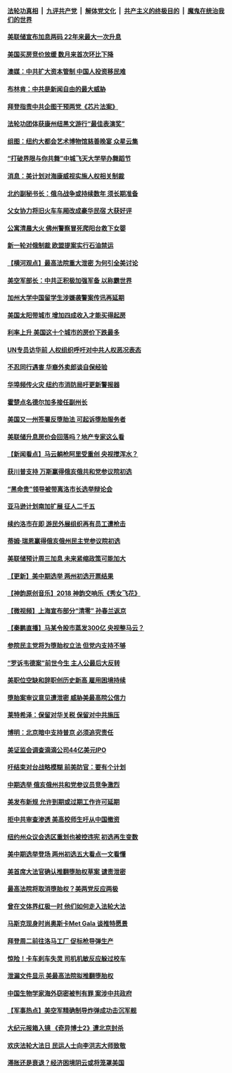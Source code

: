 ####  [法轮功真相](../../../../basic/blob/master/README.md?t=05050501) &nbsp;|&nbsp; [九评共产党](../../../../9ping.md/blob/master/README.md?t=05050501) &nbsp;|&nbsp; [解体党文化](../../../../jtdwh.md/blob/master/README.md?t=05050501)  &nbsp;|&nbsp; [共产主义的终极目的](../../../../gczydzjmd.md/blob/master/README.md?t=05050501) &nbsp;|&nbsp; [魔鬼在统治我们的世界](../../../../mgztzwmdsj.md/blob/master/README.md?t=05050501) 

#### [美联储宣布加息两码 22年来最大一次升息](../pages/nsc412/n13727237.md?t=05050501) 

#### [美国买房竞价放缓 数月来首次环比下降](../pages/nsc412/n13726763.md?t=05050501) 

#### [澳媒：中共扩大资本管制 中国人投资移民难](../pages/nsc412/n13727233.md?t=05050501) 

#### [布林肯：中共是新闻自由的最大威胁](../pages/nsc412/n13727223.md?t=05050501) 

#### [拜登指责中共企图干预两党《芯片法案》](../pages/nsc412/n13727200.md?t=05050501) 

#### [法轮功团体获康州纽黑文游行“最佳表演奖”](../pages/nsc412/n13726699.md?t=05050501) 

#### [组图：纽约大都会艺术博物馆慈善晚宴 众星云集](../pages/nsc412/n13726994.md?t=05050501) 

#### [“打破界限与你共舞”中城飞天大学举办舞蹈节](../pages/nsc412/n13726650.md?t=05050501) 

#### [消息：美计划对海康威视实施人权相关制裁](../pages/nsc412/n13727090.md?t=05050501) 

#### [北约副秘书长：俄乌战争或持续数年 须长期准备](../pages/nsc412/n13727098.md?t=05050501) 

#### [父女协力将旧火车车厢改成豪华民宿 大获好评](../pages/nsc412/n13726797.md?t=05050501) 

#### [公寓清晨大火 佛州警察冒死爬阳台救下女婴](../pages/nsc412/n13726783.md?t=05050501) 

#### [新一轮对俄制裁 欧盟提案实行石油禁运](../pages/nsc412/n13726977.md?t=05050501) 

#### [【横河观点】最高法院重大泄密 为何引全美讨论](../pages/nsc412/n13726525.md?t=05050501) 

#### [美空军部长：中共正积极加强军备 以称霸世界](../pages/nsc412/n13726877.md?t=05050501) 

#### [加州大学中国留学生涉嫌袭警案传讯再延期](../pages/nsc412/n13726754.md?t=05050501) 

#### [美国太阳带城市 增加四成收入才能买得起房](../pages/nsc412/n13726739.md?t=05050501) 

#### [利率上升 美国这十个城市的房价下跌最多](../pages/nsc412/n13726672.md?t=05050501) 

#### [UN专员访华前 人权组织呼吁对中共人权恶况表态](../pages/nsc412/n13726715.md?t=05050501) 

#### [不忍同行遇害 华裔外卖郎谈自保经验](../pages/nsc412/n13726709.md?t=05050501) 

#### [华埠频传火灾 纽约市消防局吁更新警报器](../pages/nsc412/n13726705.md?t=05050501) 

#### [霍楚点名德尔加多接任副州长](../pages/nsc412/n13726686.md?t=05050501) 

#### [美国又一州签署反堕胎法 可起诉堕胎服务者](../pages/nsc412/n13726564.md?t=05050501) 

#### [美联储升息房价会回落吗？地产专家这么看](../pages/nsc412/n13726486.md?t=05050501) 

#### [【新闻看点】马云躺枪阿里受重创 央视搅浑水？](../pages/nsc412/n13726396.md?t=05050501) 

#### [获川普支持 万斯赢得俄亥俄共和党参议院初选](../pages/nsc412/n13726613.md?t=05050501) 

#### [“黑命贵”领导被带离洛市长选举辩论会](../pages/nsc412/n13726627.md?t=05050501) 

#### [亚马逊计划南加扩展 征人二千五](../pages/nsc412/n13726609.md?t=05050501) 

#### [续约洛市在即 游民外展组织再有员工遭枪击](../pages/nsc412/n13726555.md?t=05050501) 

#### [蒂姆·瑞恩赢得俄亥俄州民主党参议院初选](../pages/nsc412/n13726578.md?t=05050501) 

#### [美联储预计周三加息 未来紧缩政策可能加大](../pages/nsc412/n13726509.md?t=05050501) 

#### [【更新】美中期选举 两州初选开票结果](../pages/nsc412/n13726542.md?t=05050501) 

#### [【神韵原创音乐】2018 神韵交响乐《秀女飞花》](../pages/nsc412/n13726533.md?t=05050501) 

#### [【微视频】上海宣布部分“清零” 孙春兰返京](../pages/nsc412/n13726317.md?t=05050501) 

#### [【秦鹏直播】马某令股市蒸发300亿 央视整马云？](../pages/nsc412/n13726490.md?t=05050501) 

#### [参院民主党将为堕胎权立法 但党内支持不够](../pages/nsc412/n13726439.md?t=05050501) 

#### [“罗诉韦德案”前世今生 主人公最后大反转](../pages/nsc412/n13726378.md?t=05050501) 

#### [美职位空缺和辞职创历史新高 雇用困境持续](../pages/nsc412/n13726480.md?t=05050501) 

#### [堕胎案审议意见遭泄密 威胁美最高院公信力](../pages/nsc412/n13726415.md?t=05050501) 

#### [莱特希泽：保留对华关税 保留对中共施压](../pages/nsc412/n13726477.md?t=05050501) 

#### [博明：北京暗中支持普京 必须追究责任](../pages/nsc412/n13726270.md?t=05050501) 

#### [美证监会调查滴滴公司44亿美元IPO](../pages/nsc412/n13726424.md?t=05050501) 

#### [吁结束对台战略模糊 前美防官：要有个计划](../pages/nsc412/n13726430.md?t=05050501) 

#### [中期选举 俄亥俄州共和党参议员竞争激烈](../pages/nsc412/n13726311.md?t=05050501) 

#### [美发布新规 允许到期或过期工作许可延期](../pages/nsc412/n13726408.md?t=05050501) 

#### [拒中共审查渗透 美高校师生吁从中国撤资](../pages/nsc412/n13726349.md?t=05050501) 

#### [纽约州众议会选区重划也被控违宪 初选再生变数](../pages/nsc412/n13725962.md?t=05050501) 

#### [美中期选举登场 两州初选五大看点一文看懂](../pages/nsc412/n13726382.md?t=05050501) 

#### [美首席大法官确认推翻堕胎权草案 谴责泄密](../pages/nsc412/n13726380.md?t=05050501) 

#### [最高法院将取消堕胎权？美两党反应两极](../pages/nsc412/n13726326.md?t=05050501) 

#### [曾在文体界红极一时 他们如何走入法轮大法](../pages/nsc412/n13725670.md?t=05050501) 

#### [马斯克现身时尚奥斯卡Met Gala 谈推特愿景](../pages/nsc412/n13726328.md?t=05050501) 

#### [拜登周二前往洛马工厂 促标枪导弹生产](../pages/nsc412/n13726182.md?t=05050501) 

#### [惊险！卡车刹车失灵 司机机敏反应躲过校车](../pages/nsc412/n13726065.md?t=05050501) 

#### [泄漏文件显示 美最高法院拟推翻堕胎权](../pages/nsc412/n13726220.md?t=05050501) 

#### [中国生物学家海外窃密被判有罪 案涉中共政府](../pages/nsc412/n13726188.md?t=05050501) 

#### [【军事热点】美空军精确制导炸弹成功击沉军舰](../pages/nsc412/n13726081.md?t=05050501) 

#### [大纪元报箱入镜 《奇异博士2》遭北京封杀](../pages/nsc412/n13725845.md?t=05050501) 

#### [欢庆法轮大法日 民运人士向李洪志大师致敬](../pages/nsc412/n13725890.md?t=05050501) 

#### [滞胀还是衰退？经济困境阴云或将笼罩美国](../pages/nsc412/n13726114.md?t=05050501) 

